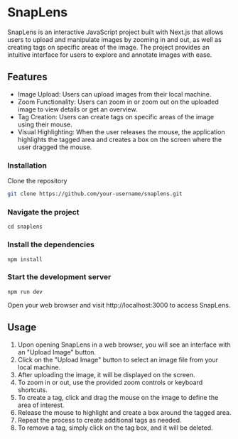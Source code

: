 # SnapLens

SnapLens is an interactive JavaScript project built with Next.js that allows users to upload and manipulate images by zooming in and out, as well as creating tags on specific areas of the image. The project provides an intuitive interface for users to explore and annotate images with ease.

## Features

- Image Upload: Users can upload images from their local machine.
- Zoom Functionality: Users can zoom in or zoom out on the uploaded image to view details or get an overview.
- Tag Creation: Users can create tags on specific areas of the image using their mouse.
- Visual Highlighting: When the user releases the mouse, the application highlights the tagged area and creates a box on the screen where the user dragged the mouse.

### Installation
Clone the repository
```bash
git clone https://github.com/your-username/snaplens.git
```

### Navigate the project
```
cd snaplens
```

### Install the dependencies
```
npm install
```

### Start the development server
```
npm run dev
```

Open your web browser and visit http://localhost:3000 to access SnapLens.

## Usage
1. Upon opening SnapLens in a web browser, you will see an interface with an "Upload Image" button.
2. Click on the "Upload Image" button to select an image file from your local machine.
3. After uploading the image, it will be displayed on the screen.
4. To zoom in or out, use the provided zoom controls or keyboard shortcuts.
5. To create a tag, click and drag the mouse on the image to define the area of interest.
6. Release the mouse to highlight and create a box around the tagged area.
7. Repeat the process to create additional tags as needed.
8. To remove a tag, simply click on the tag box, and it will be deleted.
